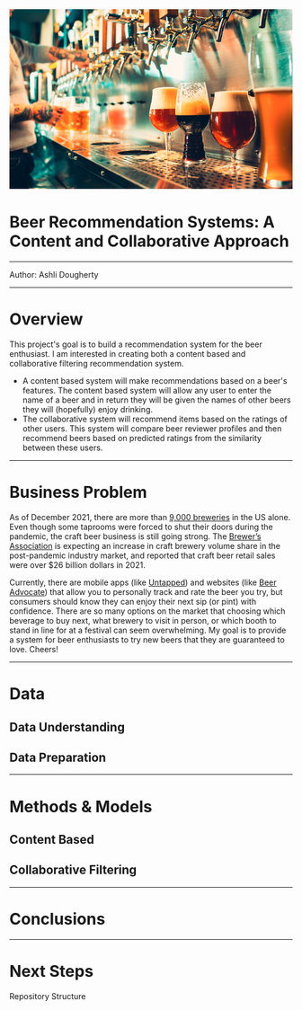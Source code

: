 <img src=./images/beertaps.png alt='taps' width="800"/>

# Beer Recommendation Systems: A Content and Collaborative Approach
***

Author: Ashli Dougherty 
***
# Overview
This project's goal is to build a recommendation system for the beer enthusiast. I am interested in creating both a content based and collaborative filtering recommendation system. 
- A content based system will make recommendations based on a beer's features. The content based system will allow any user to enter the name of a beer and in return they will be given the names of other beers they will (hopefully) enjoy drinking.  
- The collaborative system will recommend items based on the ratings of other users. This system will compare beer reviewer profiles and then recommend beers based on predicted ratings from the similarity between these users. 

***
# Business Problem
As of December 2021, there are more than [9,000 breweries](https://vinepair.com/booze-news/us-record-number-breweries-2021/#:~:text=Even%20after%20the%20setbacks%20of,beer%20producers%20in%20the%20U.S.) in the US alone. Even though some taprooms were forced to shut their doors during the pandemic, the craft beer business is still going strong. The [Brewer’s Association](https://www.brewersassociation.org/statistics-and-data/national-beer-stats/) is expecting an increase in craft brewery volume share in the post-pandemic industry market, and reported that craft beer retail sales were over $26 billion dollars in 2021.    
  
Currently, there are mobile apps (like [Untapped](https://untappd.com/)) and websites (like [Beer Advocate](https://www.beeradvocate.com/)) that allow you to personally track and rate the beer you try, but consumers should know they can enjoy their next sip (or pint) with confidence. There are so many options on the market that choosing which beverage to buy next, what brewery to visit in person, or which booth to stand in line for at a festival can seem overwhelming. My goal is to provide a system for beer enthusiasts to try new beers that they are guaranteed to love. Cheers!
***
# Data
## Data Understanding


## Data Preparation 


***
# Methods & Models
## Content Based


## Collaborative Filtering 


***
# Conclusions


***
# Next Steps


Repository Structure 